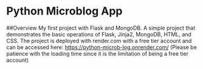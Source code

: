 # Python Microblog App

##Overview
My first project with Flask and MongoDB. A simple project that demonstrates the basic operations of Flask, Jinja2, MongoDB, HTML, and CSS. The project is deployed with render.com with a free tier account and can be accessed here:
https://python-microb-log.onrender.com/ (Please be patience with the loading time since it is the limitation of being a free tier account)


